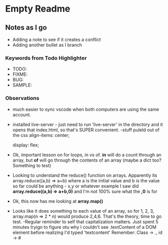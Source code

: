 # Empty Readme

## Notes as I go
- Adding a note to see if it creates a conflict
- Adding another bullet as I branch

### Keywords from Todo Highlighter

- TODO:
- FIXME:
- BUG:
- SAMPLE:

### Observations

- much easier to sync vscode when both computers are using the same account.
- installed live-server - just need to run 'live-server' in the directory and it opens that index.html, so that's SUPER convenient.
  -stuff puleld out of the css
  align-items: center;

  display: flex;

- Ok, important lesson on for loops, in vs of. **in** will do a count through an array, but **of** will go through the contents of an array (maybe a dict too? Something to test)
- Looking to understand the reduce() function on arrays. Apparently its
  array.reduce((a,b) => a+b)
  where a is the initial value and b is the value so far
  could be anything - x,y or whatever
  example I saw did **array.reduce((a,b) => a+b,0)** and I'm not 100% sure what the **,0** is for
- Ok, this now has me looking at **array.map()**
- Looks like it does something to each value of an array, so for 1, 2, 3, array.map(n => 2 \* n) would produce 2,4,6. That's the theory, time to go test.
  -Regular reminder to self that capitalization matters. Just spent 5 minutes tryign to figure otu why I couldn't see .textContent of a DOM element before realizing I'd typed 'textcontent'
  Remember: Class -> ., id -> #
